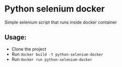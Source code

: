 # Python selenium docker

Simple selenium script that runs inside docker container

## Usage:

- Clone the project
- Run `docker build -t python-selenium-docker`
- Run `docker run python-selenium-docker`
